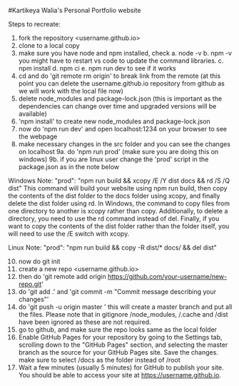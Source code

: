 #Kartikeya Walia's Personal Portfolio website


Steps to recreate:

1. fork the repository <username.github.io>
2. clone to a local copy 
3. make sure you have node and npm installed, check
  a. node -v 
  b. npm -v
  you might have to restart vs code to update the command libraries.
  c. npm install
  d. npm ci
  e. npm run dev to see if it works
4. cd <repo-folder> and do 'git remote rm origin' to break link from the remote (at this point you can delete the username.github.io repository from github as we will work with the local file now)
5. delete node_modules and package-lock.json (this is important as the dependencies can change over time and upgraded versions will be available)
6. 'npm install' to create new node_modules and package-lock.json
7. now do 'npm run dev' and open localhost:1234 on your browser to see the webpage
8. make necessary changes in the src folder and you can see the changes on localhost
9a. do 'npm run prod' (make sure you are doing this on windows)
9b. if you are linux user change the 'prod' script in the package.json as in the note below

Windows Note: "prod": "npm run build && xcopy /E /Y dist docs && rd /S /Q dist"
This command will build your website using npm run build, then copy the contents of the dist folder to the docs folder using xcopy, and finally delete the dist folder using rd.
In Windows, the command to copy files from one directory to another is xcopy rather than copy. Additionally, to delete a directory, you need to use the rd command instead of del. Finally, if you want to copy the contents of the dist folder rather than the folder itself, you will need to use the /E switch with xcopy.

Linux Note: "prod": "npm run build && copy -R dist/* docs/ && del dist"

10. now do git init
11. create a new repo <username.github.io>
12. then do 'git remote add origin https://github.com/your-username/new-repo.git'
13. do 'git add .' and 'git commit -m "Commit message describing your changes"'
14. do 'git push -u origin master ' this will create a master branch and put all the files. Please note that in gitignore /node_modules, /.cache and /dist have been ignored as these are not required.
15. go to github, and make sure the repo looks same as the local folder
16. Enable GitHub Pages for your repository by going to the Settings tab, scrolling down to the "GitHub Pages" section, and selecting the master branch as the source for your GitHub Pages site. Save the changes. make sure to select /docs as the folder instead of /root
17. Wait a few minutes (usually 5 minutes) for GitHub to publish your site. You should be able to access your site at https://username.github.io.
